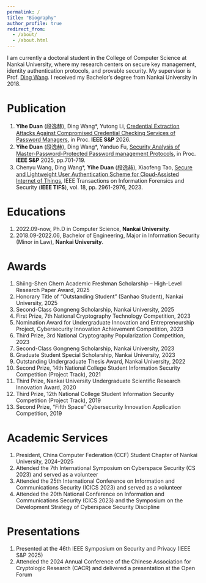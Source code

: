```yaml
---
permalink: /
title: "Biography"
author_profile: true
redirect_from: 
  - /about/
  - /about.html
---
```


I am currently a doctoral student in the College of Computer Science at Nankai University, where my research centers on secure key management, identity authentication protocols, and provable security. My supervisor is Prof. [Ding Wang](https://wangdingg.weebly.com/). I received my Bachelor’s degree from Nankai University in 2018.


Publication
======
1. **Yihe Duan** (段逸赫), Ding Wang*, Yutong Li, [Credential Extraction Attacks Against Compromised Credential Checking Services of Password Managers](https://www.researchgate.net/publication/396329386_Credential_Extraction_Attacks_Against_Compromised_Credential_Checking_Services_of_Password_Managers), in Proc. **IEEE S&P** 2026. 
2. **Yihe Duan** (段逸赫), Ding Wang*, Yanduo Fu, [Security Analysis of Master-Password-Protected Password management Protocols](https://ieeexplore.ieee.org/abstract/document/11023515), in Proc. **IEEE S&P** 2025, pp.701-719.
3. Chenyu Wang, Ding Wang*, **Yihe Duan** (段逸赫), Xiaofeng Tao, [Secure and Lightweight User Authentication Scheme for Cloud-Assisted Internet of Things](https://ieeexplore.ieee.org/abstract/document/10114980), IEEE Transactions on Information Forensics and Security (**IEEE TIFS**), vol. 18, pp. 2961-2976, 2023.

Educations
======
1. 2022.09-now, Ph.D in Computer Science, **Nankai University**.
2. 2018.09-2022.06, Bachelor of Engineering, Major in Information Security (Minor in Law), **Nankai University**.

Awards
======
1. Shiing-Shen Chern Academic Freshman Scholarship – High-Level Research Paper Award, 2025
2. Honorary Title of “Outstanding Student” (Sanhao Student), Nankai University, 2025
3. Second-Class Gongneng Scholarship, Nankai University, 2025
4. First Prize, 7th National Cryptography Technology Competition, 2023
5. Nomination Award for Undergraduate Innovation and Entrepreneurship Project, Cybersecurity Innovation Achievement Competition, 2023
6. Third Prize, 3rd National Cryptography Popularization Competition, 2023
7. Second-Class Gongneng Scholarship, Nankai University, 2023
8. Graduate Student Special Scholarship, Nankai University, 2023
9. Outstanding Undergraduate Thesis Award, Nankai University, 2022
10. Second Prize, 14th National College Student Information Security Competition (Project Track), 2021
11. Third Prize, Nankai University Undergraduate Scientific Research Innovation Award, 2020
12. Third Prize, 12th National College Student Information Security Competition (Project Track), 2019
13. Second Prize, “Fifth Space” Cybersecurity Innovation Application Competition, 2019


Academic Services
======
1. President, China Computer Federation (CCF) Student Chapter of Nankai University, 2024–2025
2. Attended the 7th International Symposium on Cyberspace Security (CS 2023) and served as a volunteer
3. Attended the 25th International Conference on Information and Communications Security (ICICS 2023) and served as a volunteer
4. Attended the 20th National Conference on Information and Communications Security (CICS 2023) and the Symposium on the Development Strategy of Cyberspace Security Discipline

Presentations
======
1. Presented at the 46th IEEE Symposium on Security and Privacy (IEEE S&P 2025)
2. Attended the 2024 Annual Conference of the Chinese Association for Cryptologic Research (CACR) and delivered a presentation at the Open Forum
